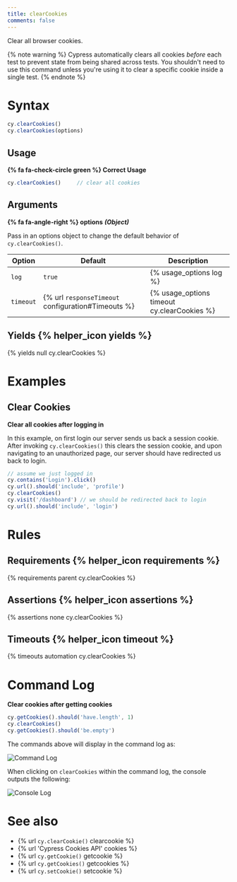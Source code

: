 ```yaml
---
title: clearCookies
comments: false
---
```


Clear all browser cookies.

{% note warning %}
Cypress automatically clears all cookies *before* each test to prevent state from being shared across tests. You shouldn't need to use this command unless you're using it to clear a specific cookie inside a single test.
{% endnote %}

# Syntax

```javascript
cy.clearCookies()
cy.clearCookies(options)
```

## Usage

**{% fa fa-check-circle green %} Correct Usage**

```javascript
cy.clearCookies()     // clear all cookies
```

## Arguments

**{% fa fa-angle-right %} options** ***(Object)***

Pass in an options object to change the default behavior of `cy.clearCookies()`.

Option | Default | Description
--- | --- | ---
`log` | `true` | {% usage_options log %}
`timeout` | {% url `responseTimeout` configuration#Timeouts %} | {% usage_options timeout cy.clearCookies %}

## Yields {% helper_icon yields %}

{% yields null cy.clearCookies %}

# Examples

## Clear Cookies

**Clear all cookies after logging in**

In this example, on first login our server sends us back a session cookie. After invoking `cy.clearCookies()` this clears the session cookie, and upon navigating to an unauthorized page, our server should have redirected us back to login.

```javascript
// assume we just logged in
cy.contains('Login').click()
cy.url().should('include', 'profile')
cy.clearCookies()
cy.visit('/dashboard') // we should be redirected back to login
cy.url().should('include', 'login')
```

# Rules

## Requirements {% helper_icon requirements %}

{% requirements parent cy.clearCookies %}

## Assertions {% helper_icon assertions %}

{% assertions none cy.clearCookies %}

## Timeouts {% helper_icon timeout %}

{% timeouts automation cy.clearCookies %}

# Command Log

**Clear cookies after getting cookies**

```javascript
cy.getCookies().should('have.length', 1)
cy.clearCookies()
cy.getCookies().should('be.empty')
```

The commands above will display in the command log as:

![Command Log](/img/api/clearcookies/clear-all-cookies-in-cypress-tests.png)

When clicking on `clearCookies` within the command log, the console outputs the following:

![Console Log](/img/api/clearcookies/inspect-cleared-cookies-in-console.png)

# See also

- {% url `cy.clearCookie()` clearcookie %}
- {% url 'Cypress Cookies API' cookies %}
- {% url `cy.getCookie()` getcookie %}
- {% url `cy.getCookies()` getcookies %}
- {% url `cy.setCookie()` setcookie %}
